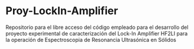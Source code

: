 # Proy-LockIn-Amplifier
Repositorio para el libre acceso del código empleado para el desarrollo del proyecto experimental de caracterización del Lock-In Amplifier HF2LI para la operación de Espectroscopia de Resonancia Ultrasónica en Sólidos
